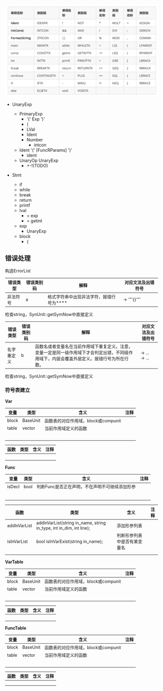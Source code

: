 

![image-20221009145619824](实验文法.assets/image-20221009145619824.png)

* UnaryExp
  * PrimaryExp
    *  '(' Exp ')'
      * (
    *  LVal 
      * Ident
    * Number
      * intcon
  * Ident '(' [FuncRParams] ')' 
    * ident
  * UnaryOp UnaryExp 
    * +-!(TODO)



* Stmt
  * if 
  * while
  * break
  * return
  * printf
  * lval
    * = exp
    * = getint
  * exp
    * UnaryExp
  * block
    * {

## 错误处理

构造ErrorList

| **错误类型** | 错误类别码 | 解释                                                   | 对应文法及出错符号              |
| ------------ | ---------- | ------------------------------------------------------ | ------------------------------- |
| 非法符号     | a          | 格式字符串中出现非法字符，报错行号为**<FormatString>** | <FormatString> → '"'{<Char>}'"' |

检查string，SynUnit::getSymNow中直接定义

| **错误类型** | 错误类别码 | 解释                                                   | 对应文法及出错符号              |
| ------------ | ---------- | ------------------------------------------------------ | ------------------------------- |
| 名字重定义   | b          |函数名或者变量名在当前作用域下重复定义。注意，变量一定是同一级作用域下才会判定出错，不同级作用域下，内层会覆盖外层定义。报错行号为<Ident>所在行数。| <ConstDef>→<Ident> ... <br><VarDef>→<Ident> ... |<Ident> ... <br><FuncDef>→<FuncType><Ident> ...<br><FuncFParam> → <BType> <Ident> ...|

检查string，SynUnit::getSymNow中直接定义



### 符号表建立

**Var**

| 变量  | 类型         | 含义                                | 注释 |
| ----- | ------------ | ----------------------------------- | ---- |
| block | BaseUnit     | 函数表的对应作用域，block或compunit |      |
| table | vector<func> | 当前作用域定义的函数                |      |
|       |              |                                     |      |
|       |              |                                     |      |
|       |              |                                     |      |
|       |              |                                     |      |
|       |              |                                     |      |

| 函数 | 类型 | 含义 | 注释 |
| ---- | ---- | ---- | ---- |
|      |      |      |      |
|      |      |      |      |
|      |      |      |      |
|      |      |      |      |

**Func**

| 变量   | 类型 | 含义                                           | 注释 |
| ------ | ---- | ---------------------------------------------- | ---- |
| isDecl | bool | 判断Func是否正在声明，不在声明不可继续添加形参 |      |
|        |      |                                                |      |
|        |      |                                                |      |
|        |      |                                                |      |
|        |      |                                                |      |
|        |      |                                                |      |
|        |      |                                                |      |

| 函数         | 类型                                                         | 含义                         | 注释 |
| ------------ | ------------------------------------------------------------ | ---------------------------- | ---- |
| addInVarList | addInVarList(string in_name, string in_type, int in_dim, int line); | 添加形参列表                 |      |
| isInVarList  | bool isInVarExist(string in_name);                           | 判断形参列表中是否有某变量名 |      |
|              |                                                              |                              |      |
|              |                                                              |                              |      |



**VarTable**

| 变量  | 类型         | 含义                                | 注释 |
| ----- | ------------ | ----------------------------------- | ---- |
| block | BaseUnit     | 函数表的对应作用域，block或compunit |      |
| table | vector<func> | 当前作用域定义的函数                |      |
|       |              |                                     |      |
|       |              |                                     |      |
|       |              |                                     |      |
|       |              |                                     |      |
|       |              |                                     |      |

| 函数 | 类型 | 含义 | 注释 |
| ---- | ---- | ---- | ---- |
|      |      |      |      |
|      |      |      |      |
|      |      |      |      |
|      |      |      |      |

**FuncTable**

| 变量  | 类型         | 含义                                | 注释 |
| ----- | ------------ | ----------------------------------- | ---- |
| block | BaseUnit     | 函数表的对应作用域，block或compunit |      |
| table | vector<func> | 当前作用域定义的函数                |      |
|       |              |                                     |      |
|       |              |                                     |      |
|       |              |                                     |      |
|       |              |                                     |      |
|       |              |                                     |      |

| 函数 | 类型 | 含义 | 注释 |
| ---- | ---- | ---- | ---- |
|      |      |      |      |
|      |      |      |      |
|      |      |      |      |